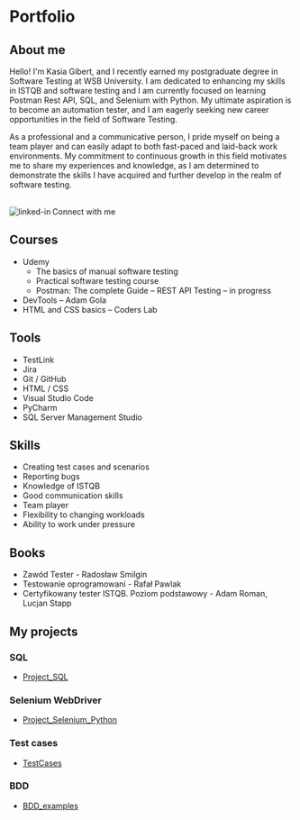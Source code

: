 # Portfolio

## About me
Hello! I'm Kasia Gibert, and I recently earned my postgraduate degree in Software Testing at WSB University. I am dedicated to enhancing my skills in ISTQB and software testing and I am currently focused on learning Postman Rest API, SQL, and Selenium with Python. My ultimate aspiration is to become an automation tester, and I am eagerly seeking new career opportunities in the field of Software Testing.

As a professional and a communicative person, I pride myself on being a team player and can easily adapt to both fast-paced and laid-back work environments. My commitment to continuous growth in this field motivates me to share my experiences and knowledge, as I am determined to demonstrate the skills I have acquired and further develop in the realm of software testing.

<br>Connect with me[<img align="left" alt="linked-in" src="https://img.shields.io/badge/linkedin-%230077B5.svg?&style=for-the-badge&logo=linkedin&logoColor=white" />](https://www.linkedin.com/in/katarzyna-gibert)<br>


## Courses
- Udemy
  -	The basics of manual software testing 
  -	Practical software testing course 
  -	Postman: The complete Guide – REST API Testing – in progress
- DevTools – Adam Gola 
- HTML and CSS basics – Coders Lab

## Tools
- TestLink 
- Jira 
- Git / GitHub
-	HTML / CSS
-	Visual Studio Code 
-	PyCharm 
-	SQL Server Management Studio

## Skills
-	Creating test cases and scenarios
-	Reporting bugs 
-	Knowledge of ISTQB
-	Good communication skills
-	Team player
-	Flexibility to changing workloads
-	Ability to work under pressure

## Books
- Zawód Tester - Radosław Smilgin
- Testowanie oprogramowani - Rafał Pawlak
- Certyfikowany tester ISTQB. Poziom podstawowy - Adam Roman, Lucjan Stapp

## My projects
### SQL
- [Project_SQL](https://github.com/KasiaGibert/Project_SQL)
### Selenium WebDriver
- [Project_Selenium_Python](https://github.com/KasiaGibert/Project_Selenium_Python)
### Test cases
- [TestCases](https://github.com/KasiaGibert/TestCases)
### BDD
- [BDD_examples](https://github.com/KasiaGibert/BDD)


